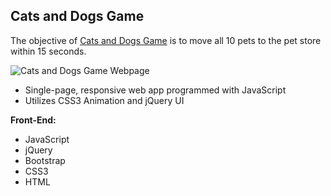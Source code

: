 
**Cats and Dogs Game**
--------------------

The objective of [Cats and Dogs Game](https://bernadetteestacio.site/projects/catsndogs-game/catsdogs) is to move all 10 pets to the pet store within 15 seconds.


![Cats and Dogs Game Webpage](https://bernadetteestacio.site/cats-&-dogs.48fb7e53.png)


 - Single-page, responsive web app programmed with JavaScript
 - Utilizes CSS3 Animation and jQuery UI


**Front-End:**

 - JavaScript
 - jQuery
 - Bootstrap
 - CSS3
 - HTML
